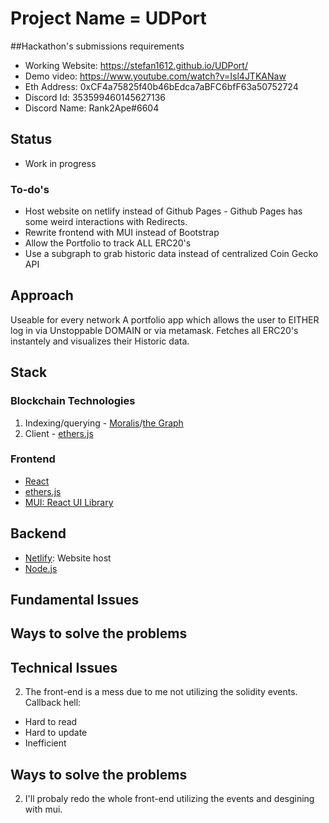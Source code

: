 # Project Name = UDPort

##Hackathon's submissions requirements
- Working Website: https://stefan1612.github.io/UDPort/
- Demo video:  https://www.youtube.com/watch?v=Isl4JTKANaw
- Eth Address: 0xCF4a75825f40b46bEdca7aBFC6bfF63a50752724
- Discord Id: 353599460145627136
- Discord Name: Rank2Ape#6604


## Status
- Work in progress
### To-do's
- Host website on netlify instead of Github Pages - Github Pages has some weird interactions with Redirects.
- Rewrite frontend with MUI instead of Bootstrap
- Allow the Portfolio to track ALL ERC20's
- Use a subgraph to grab historic data instead of centralized Coin Gecko API

## Approach
Useable for every network
A portfolio app which allows the user to EITHER log in via Unstoppable DOMAIN or via metamask.
Fetches all ERC20's instantely and visualizes their Historic data.
## Stack

### Blockchain Technologies
1. Indexing/querying - [Moralis](https://moralis.io/)/[the Graph](https://thegraph.com/en/)
2. Client - [ethers.js](https://docs.ethers.io/v5/)

### Frontend
- [React](https://reactjs.org/)
- [ethers.js](https://docs.ethers.io/v5/)
- [MUI: React UI Library](https://mui.com/)

## Backend
- [Netlify](https://www.netlify.com/): Website host
- [Node.js](https://nodejs.org/en/)

## Fundamental Issues

## Ways to solve the problems

## Technical Issues

  
2. The front-end is a mess due to me not utilizing the solidity events. 
  Callback hell:
  - Hard to read
  - Hard to update
  - Inefficient

## Ways to solve the problems


2) I'll probaly redo the whole front-end utilizing the events and desgining with mui.




